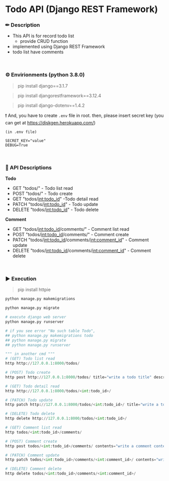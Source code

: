 # Todo API (Django REST Framework)

### ✏ Description
- This API is for record todo list
  - provide CRUD function
- implemented using Django REST Framework
- todo list have comments
<br>

### ⚙ Envirionments (python 3.8.0)
> pip install django==3.1.7

> pip install djangorestframework==3.12.4

> pip install django-dotenv==1.4.2

❗ And, you have to create `.env` file in root.
then, please insert secret key (you can get at https://djskgen.herokuapp.com/)
```
(in .env file)

SECRET_KEY="value"
DEBUG=True
```
<br>

### 📃 API Descriptions

<b>Todo</b>
- GET "todos/" - Todo list read
- POST "todos/" - Todo create
- GET "todos/<int:todo_id>" -Todo detail read
- PATCH "todos/<int:todo_id>" - Todo update
- DELETE "todos/<int:todo_id>" - Todo delete

<b>Comment</b>
- GET "todos/<int:todo_id>/comments/" - Comment list read
- POST "todos/<int:todo_id>/comments/" - Comment create
- PATCH "todos/<int:todo_id>/comments/<int:comment_id>" - Comment update
- DELETE "todos/<int:todo_id>/comments/<int:comment_id>" - Comment delete
<br>

### ▶ Execution
> pip install httpie
```python
python manage.py makemigrations

python manage.py migrate

# execute django web server
python manage.py runserver

# if you see error "No such table Todo", 
## python manage.py makemigrations todo
## python manage.py migrate
## python manage.py runserver

""" in another cmd """
# (GET) Todo list read
http http://127.0.0.1:8000/todos/

# (POST) Todo create
http post http://127.0.0.1:8000/todos/ title="write a todo title" description="write a todo description"

# (GET) Todo detail read
http http://127.0.0.1:8000/todos/<int:todo_id>/

# (PATCH) Todo update
http patch http://127.0.0.1:8000/todos/<int:todo_id>/ title="write a todo title" description="write a todo description"

# (DELETE) Todo delete
http delete http://127.0.0.1:8000/todos/<int:todo_id>/

# (GET) Comment list read
http todos/<int:todo_id>/comments/

# (POST) Comment create
http post todos/<int:todo_id>/comments/ contents="write a comment contents"

# (PATCH) Comment update
http patch todos/<int:todo_id>/comments/<int:comment_id>/ contents="write a comment contents"

# (DELETE) Comment delete
http delete todos/<int:todo_id>/comments/<int:comment_id>/

```
<br>
